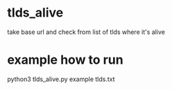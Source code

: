 # tlds_alive
take base url and check from list of tlds where it's alive
# example how to run
python3 tlds_alive.py example tlds.txt
